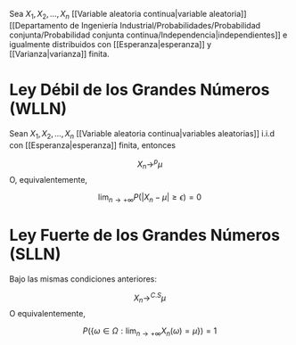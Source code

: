 
Sea $X_1, X_2,\dots, X_n$ [[Variable aleatoria continua|variable aleatoria]] [[Departamento de Ingeniería Industrial/Probabilidades/Probabilidad conjunta/Probabilidad conjunta continua/Independencia|independientes]] e igualmente distribuidos con [[Esperanza|esperanza]]  y [[Varianza|varianza]] finita. 

# Ley Débil de los Grandes Números (WLLN)

Sean $X_1,X_2,\dots,X_n$ [[Variable aleatoria continua|variables aleatorias]] i.i.d con [[Esperanza|esperanza]] finita, entonces 

$$X_n\to^p\mu$$ 
O, equivalentemente, 

$$\lim_{n\to+\infty}P\left(\vert X_n-\mu\vert\geq\epsilon\right)=0$$ 
# Ley Fuerte de los Grandes Números (SLLN)

Bajo las mismas condiciones anteriores: 

$$X_n\to^{C.S}\mu$$ 
O equivalentemente, 

$$P\left(\lbrace\omega\in\Omega:\lim_{n\to+\infty}X_n(\omega)=\mu\rbrace\right)=1$$